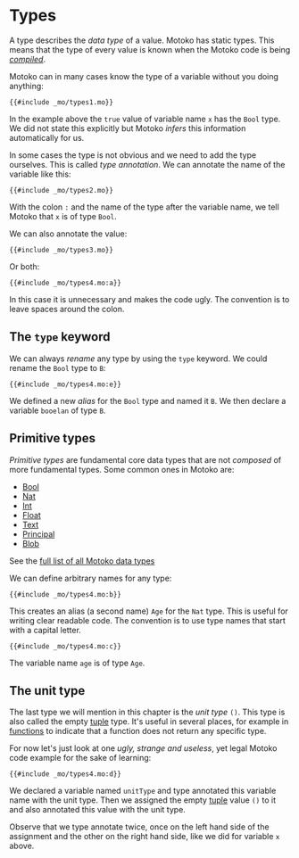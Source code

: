 # Types

A type describes the _data type_ of a value. Motoko has static types. This means that the type of every value is known when the Motoko code is being [_compiled_](http://localhost:3000/internet-computer-programming-concepts/actors/actor-to-canister.html).

Motoko can in many cases know the type of a variable without you doing anything:

```motoko
{{#include _mo/types1.mo}}
```

In the example above the `true` value of variable name `x` has the `Bool` type. We did not state this explicitly but Motoko _infers_ this information automatically for us.

In some cases the type is not obvious and we need to add the type ourselves. This is called _type annotation_. We can annotate the name of the variable like this:

```motoko
{{#include _mo/types2.mo}}
```

With the colon `:` and the name of the type after the variable name, we tell Motoko that `x` is of type `Bool`.

We can also annotate the value:

```motoko
{{#include _mo/types3.mo}}
```

Or both:

```motoko
{{#include _mo/types4.mo:a}}
```

In this case it is unnecessary and makes the code ugly. The convention is to leave spaces around the colon.

## The `type` keyword

We can always _rename_ any type by using the `type` keyword. We could rename the `Bool` type to `B`:

```motoko
{{#include _mo/types4.mo:e}}
```

We defined a new _alias_ for the `Bool` type and named it `B`. We then declare a variable `booelan` of type `B`.

## Primitive types

_Primitive types_ are fundamental core data types that are not _composed_ of more fundamental types. Some common ones in Motoko are:

- [Bool](/base-library/primitive-types/bool.html)
- [Nat](/base-library/primitive-types/nat.html)
- [Int](/base-library/primitive-types/int.html)
- [Float](/base-library/primitive-types/float.html)
- [Text](/base-library/primitive-types/text.html)
- [Principal](/base-library/primitive-types/principal.html)
- [Blob](/base-library/primitive-types/blob.html)

See the [full list of all Motoko data types](https://internetcomputer.org/docs/current/motoko/main/language-manual#primitive-types)

We can define arbitrary names for any type:

```motoko
{{#include _mo/types4.mo:b}}
```

This creates an alias (a second name) `Age` for the `Nat` type. This is useful for writing clear readable code. The convention is to use type names that start with a capital letter.

```motoko
{{#include _mo/types4.mo:c}}
```

The variable name `age` is of type `Age`.

## The unit type

The last type we will mention in this chapter is the _unit type_ `()`. This type is also called the empty [tuple](types/tuples.html) type. It's useful in several places, for example in [functions](functions.html) to indicate that a function does not return any specific type.

For now let's just look at one _ugly, strange and useless_, yet legal Motoko code example for the sake of learning:

```motoko
{{#include _mo/types4.mo:d}}
```

We declared a variable named `unitType` and type annotated this variable name with the unit type. Then we assigned the empty [tuple](types/tuples.html) value `()` to it and also annotated this value with the unit type.

Observe that we type annotate twice, once on the left hand side of the assignment and the other on the right hand side, like we did for variable `x` above.

